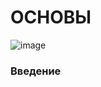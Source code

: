 # ОСНОВЫ
![image](https://github.com/pSKYq/modsen/assets/92396566/a230e1d3-f1b2-4fa8-add9-3c9824212dd8)
### Введение
